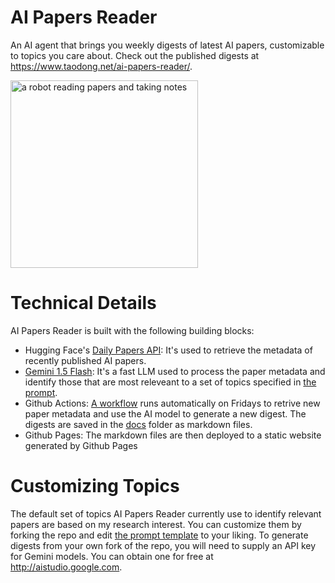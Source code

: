 # AI Papers Reader
An AI agent that brings you weekly digests of latest AI papers, customizable to topics you care about. Check out the published digests at https://www.taodong.net/ai-papers-reader/.

<img alt="a robot reading papers and taking notes" src="https://github.com/user-attachments/assets/faf07dd6-2196-4070-8680-c22fafa65823" width="300">

# Technical Details

AI Papers Reader is built with the following building blocks:

* Hugging Face's [Daily Papers API](https://huggingface.co/api/daily_papers): It's used to retrieve the metadata of recently published AI papers.
* [Gemini 1.5 Flash](https://deepmind.google/technologies/gemini/flash/): It's a fast LLM used to process the paper metadata and identify those that are most releveant to a set of topics specified in [the prompt](https://github.com/InMatrix/ai-papers-reader/blob/main/prompts/identify_papers.txt#L8-L50).
* Github Actions: [A workflow](https://github.com/InMatrix/ai-papers-reader/blob/main/.github/workflows/fetch_and_save_paper_data.yml) runs automatically on Fridays to retrive new paper metadata and use the AI model to generate a new digest. The digests are saved in the [docs](https://github.com/InMatrix/ai-papers-reader/tree/main/docs) folder as markdown files.
* Github Pages: The markdown files are then deployed to a static website generated by Github Pages

# Customizing Topics

The default set of topics AI Papers Reader currently use to identify relevant papers are based on my research interest. You can customize them by forking the repo and edit [the prompt template](https://github.com/InMatrix/ai-papers-reader/blob/main/prompts/identify_papers.txt) to your liking. To generate digests from your own fork of the repo, you will need to supply an API key for Gemini models. You can obtain one for free at http://aistudio.google.com.    
